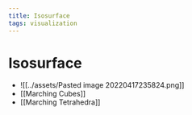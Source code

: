 ```yaml
---
title: Isosurface
tags: visualization
---
```


# Isosurface
- ![[../assets/Pasted image 20220417235824.png]]
- [[Marching Cubes]]
- [[Marching Tetrahedra]]
















































